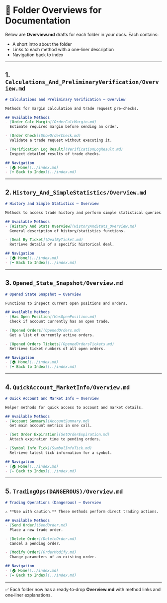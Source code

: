 # 📘 Folder Overviews for Documentation

Below are **Overview\.md** drafts for each folder in your docs. Each contains:

* A short intro about the folder
* Links to each method with a one‑liner description
* Navigation back to index

---

## 1. `Calculations_And_PreliminaryVerification/Overview.md`

```markdown
# Calculations and Preliminary Verification — Overview

Methods for margin calculation and trade request pre‑checks.

## Available Methods
- [Order Calc Margin](OrderCalcMargin.md)  
  Estimate required margin before sending an order.

- [Order Check](ShowOrderCheck.md)  
  Validate a trade request without executing it.

- [Verification Log Result](VerificationLogResult.md)  
  Inspect detailed results of trade checks.

## Navigation
- [🏠 Home](../index.md)
- [⬅ Back to Index](../index.md)
```

---

## 2. `History_And_SimpleStatistics/Overview.md`

```markdown
# History and Simple Statistics — Overview

Methods to access trade history and perform simple statistical queries.

## Available Methods
- [History And Stats Overview](HistoryAndStats_Overview.md)  
  General description of history/statistics functions.

- [Deal By Ticket](DealByTicket.md)  
  Retrieve details of a specific historical deal.

## Navigation
- [🏠 Home](../index.md)
- [⬅ Back to Index](../index.md)
```

---

## 3. `Opened_State_Snapshot/Overview.md`

```markdown
# Opened State Snapshot — Overview

Functions to inspect current open positions and orders.

## Available Methods
- [Has Open Position](HasOpenPosition.md)  
  Check if account currently has an open trade.

- [Opened Orders](OpenedOrders.md)  
  Get a list of currently active orders.

- [Opened Orders Tickets](OpenedOrdersTickets.md)  
  Retrieve ticket numbers of all open orders.

## Navigation
- [🏠 Home](../index.md)
- [⬅ Back to Index](../index.md)
```

---

## 4. `QuickAccount_MarketInfo/Overview.md`

```markdown
# Quick Account and Market Info — Overview

Helper methods for quick access to account and market details.

## Available Methods
- [Account Summary](AccountSummary.md)  
  Get main account metrics in one call.

- [Set Order Expiration](SetOrderExpiration.md)  
  Attach expiration time to pending orders.

- [Symbol Info Tick](SymbolInfoTick.md)  
  Retrieve latest tick information for a symbol.

## Navigation
- [🏠 Home](../index.md)
- [⬅ Back to Index](../index.md)
```

---

## 5. `TradingOps(DANGEROUS)/Overview.md`

```markdown
# Trading Operations (Dangerous) — Overview

⚠️ **Use with caution.** These methods perform direct trading actions.

## Available Methods
- [Send Order](SendOrder.md)  
  Place a new trade order.

- [Delete Order](DeleteOrder.md)  
  Cancel a pending order.

- [Modify Order](OrderModify.md)  
  Change parameters of an existing order.

## Navigation
- [🏠 Home](../index.md)
- [⬅ Back to Index](../index.md)
```

---

✅ Each folder now has a ready‑to‑drop **Overview\.md** with method links and one‑liner explanations.
